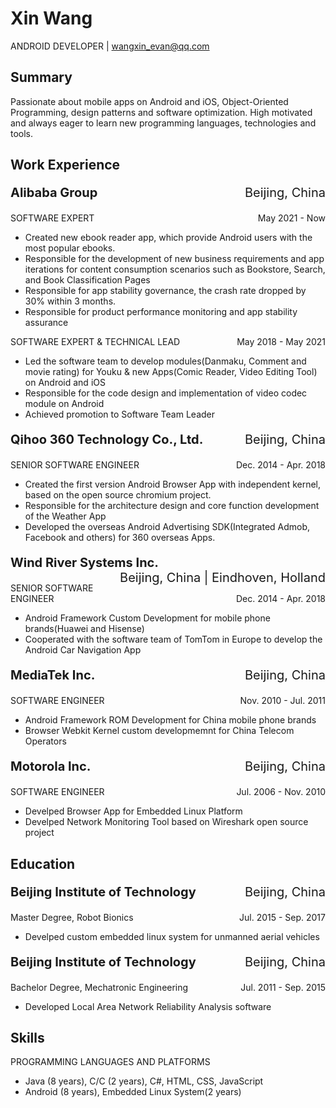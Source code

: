 # Xin Wang
ANDROID DEVELOPER | wangxin_evan@qq.com

## Summary
Passionate about mobile apps on Android and iOS, Object-Oriented Programming, design patterns and software optimization. High
motivated and always eager to learn new programming languages, technologies and tools.

## Work Experience
<p style="text-align:left;font-size:20px"><strong>Alibaba Group</strong><span style="float:right;">Beijing, China</span></p>
<p style="text-align:left;">SOFTWARE EXPERT<span style="float:right;">May 2021 - Now</span></p>

* Created new ebook reader app, which provide Android users with the most popular ebooks.
* Responsible for the development of new business requirements and app iterations for content consumption scenarios such as Bookstore, Search, and Book Classification Pages
* Responsible for app stability governance, the crash rate dropped by 30% within 3 months.
* Responsible for product performance monitoring and app stability assurance

<p style="text-align:left;">SOFTWARE EXPERT & TECHNICAL LEAD<span style="float:right;">May 2018 - May 2021</span></p>

* Led the software team to develop modules(Danmaku, Comment and movie rating) for Youku & new Apps(Comic Reader, Video Editing Tool) on Android and iOS
* Responsible for the code design and implementation of video codec module on Android
* Achieved promotion to Software Team Leader


<p style="text-align:left;font-size:20px"><strong>Qihoo 360 Technology Co., Ltd.</strong><span style="float:right;">Beijing, China</span></p>
<p style="text-align:left;">SENIOR SOFTWARE ENGINEER<span style="float:right;">Dec. 2014 - Apr. 2018</span></p>

* Created the first version Android Browser App with independent kernel, based on the open source chromium project.
* Responsible for the architecture design and core function development of the Weather App
* Developed the overseas Android Advertising SDK(Integrated Admob, Facebook and others) for 360 overseas Apps.

<p style="text-align:left;font-size:20px"><strong>Wind River Systems Inc.</strong><span style="float:right;">Beijing, China | Eindhoven, Holland</span></p>
<p style="text-align:left;">SENIOR SOFTWARE ENGINEER<span style="float:right;">Dec. 2014 - Apr. 2018</span></p>

* Android Framework Custom Development for mobile phone brands(Huawei and Hisense)
* Cooperated with the software team of TomTom in Europe to develop the Android Car Navigation App


<p style="text-align:left;font-size:20px"><strong>MediaTek Inc.</strong><span style="float:right;">Beijing, China</span></p>
<p style="text-align:left;">SOFTWARE ENGINEER<span style="float:right;">Nov. 2010 - Jul. 2011</span></p>

* Android Framework ROM Development for China mobile phone brands
* Browser Webkit Kernel custom developmemnt for China Telecom Operators

<p style="text-align:left;font-size:20px"><strong>Motorola Inc.</strong><span style="float:right;">Beijing, China</span></p>
<p style="text-align:left;">SOFTWARE ENGINEER<span style="float:right;">Jul. 2006 - Nov. 2010</span></p>

* Develped Browser App for Embedded Linux Platform
* Develped Network Monitoring Tool based on Wireshark open source project

## Education
<p style="text-align:left;font-size:20px"><strong>Beijing Institute of Technology</strong><span style="float:right;">Beijing, China</span></p>
<p style="text-align:left;">Master Degree, Robot Bionics<span style="float:right;">Jul. 2015 - Sep. 2017</span></p>

* Develped custom embedded linux system for unmanned aerial vehicles

<p style="text-align:left;font-size:20px"><strong>Beijing Institute of Technology</strong><span style="float:right;">Beijing, China</span></p>
<p style="text-align:left;">Bachelor Degree, Mechatronic Engineering<span style="float:right;">Jul. 2011 - Sep. 2015</span></p>

* Developed Local Area Network Reliability Analysis software

## Skills
PROGRAMMING LANGUAGES AND PLATFORMS
* Java (8  years), C/C   (2  years), C#, HTML, CSS, JavaScript
* Android (8  years), Embedded Linux System(2  years)
